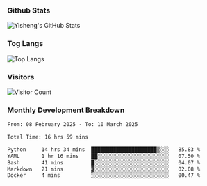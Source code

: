 ### Github Stats
![Yisheng's GitHub Stats](https://github-readme-stats-9qabuvhk1-gongyisheng.vercel.app/api?username=gongyisheng&count_private=true&show_icons=true)
### Tog Langs
![Top Langs](https://github-readme-stats-9qabuvhk1-gongyisheng.vercel.app/api/top-langs/?username=gongyisheng&layout=compact)
### Visitors
![Visitor Count](https://profile-counter.glitch.me/gongyisheng/count.svg)
### Monthly Development Breakdown
<!--START_SECTION:waka-->

```txt
From: 08 February 2025 - To: 10 March 2025

Total Time: 16 hrs 59 mins

Python     14 hrs 34 mins  █████████████████████▒░░░   85.83 %
YAML       1 hr 16 mins    ██░░░░░░░░░░░░░░░░░░░░░░░   07.50 %
Bash       41 mins         █░░░░░░░░░░░░░░░░░░░░░░░░   04.07 %
Markdown   21 mins         ▓░░░░░░░░░░░░░░░░░░░░░░░░   02.08 %
Docker     4 mins          ░░░░░░░░░░░░░░░░░░░░░░░░░   00.47 %
```

<!--END_SECTION:waka-->

